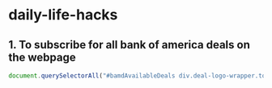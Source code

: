 # daily-life-hacks

## 1. To subscribe for all bank of america deals on the webpage
```js
document.querySelectorAll("#bamdAvailableDeals div.deal-logo-wrapper.top > a").forEach(function (item, index) {item.click()});
```
